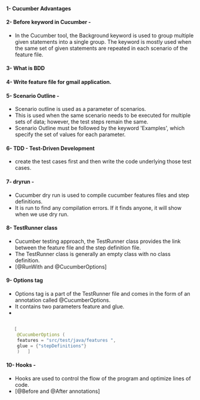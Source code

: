 #### 1- Cucumber Advantages

#### 2- Before keyword in Cucumber -
- In the Cucumber tool, the Background keyword is used to group multiple given statements into a single group. The keyword is mostly used when the same set of given statements are repeated in each scenario of the feature file.

#### 3- What is BDD

#### 4- Write feature file for gmail application.

#### 5-  Scenario Outline -
  - Scenario outline is used as a parameter of scenarios.
  - This is used when the same scenario needs to be executed for multiple sets of data; however, the test steps remain the same.
  - Scenario Outline must be followed by the keyword 'Examples', which specify the set of values for each parameter.

#### 6- TDD - Test-Driven Development
  - create the test cases first and then write the code underlying those test cases.

#### 7- dryrun -
  - Cucumber dry run is used to compile cucumber features files and step definitions.
  - It is run to find any compilation errors. If it finds anyone, it will show when we use dry run.

#### 8- TestRunner class
  - Cucumber testing approach, the TestRunner class provides the link between the feature file and the step definition file. 
  - The TestRunner class is generally an empty class with no class definition. 
  - [@RunWith and @CucumberOptions]

#### 9- Options tag 
- Options tag is a part of the TestRunner file and comes in the form of an annotation called @CucumberOptions.
- It contains two parameters feature and glue.
- 
```java

   [
	@CucumberOptions (  
	features = "src/test/java/features ",  
	glue = {"stepDefinitions"}  
	)   ]
```
  

#### 10- Hooks - 
  - Hooks are used to control the flow of the program and optimize lines of code.
  - [@Before and @After annotations]
